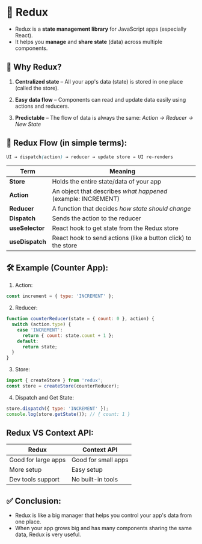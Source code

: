 # 🧠 Redux
* Redux is a **state management library** for JavaScript apps (especially React).
* It helps you **manage** and **share state** (data) across multiple components.

## 🤔 Why Redux?
1. **Centralized state** – All your app's data (state) is stored in one place (called the store).

2. **Easy data flow** – Components can read and update data easily using actions and reducers.

3. **Predictable** – The flow of data is always the same:
*Action → Reducer → New State*

## 🔁 Redux Flow (in simple terms):
```scss
UI → dispatch(action) → reducer → update store → UI re-renders
```

| Term            | Meaning                                                       |
| --------------- | ------------------------------------------------------------- |
| **Store**       | Holds the entire state/data of your app                       |
| **Action**      | An object that describes *what happened* (example: INCREMENT) |
| **Reducer**     | A function that decides *how state should change*             |
| **Dispatch**    | Sends the action to the reducer                               |
| **useSelector** | React hook to get state from the Redux store                  |
| **useDispatch** | React hook to send actions (like a button click) to the store |

## 🛠 Example (Counter App):
1. Action:
```js
const increment = { type: 'INCREMENT' };
```

2. Reducer:
```js
function counterReducer(state = { count: 0 }, action) {
  switch (action.type) {
    case 'INCREMENT':
      return { count: state.count + 1 };
    default:
      return state;
  }
}
```

3. Store:
```js
import { createStore } from 'redux';
const store = createStore(counterReducer);
```

4. Dispatch and Get State:
```js
store.dispatch({ type: 'INCREMENT' });
console.log(store.getState()); // { count: 1 }
```

## Redux VS Context API:
| Redux               | Context API         |
| ------------------- | ------------------- |
| Good for large apps | Good for small apps |
| More setup          | Easy setup          |
| Dev tools support   | No built-in tools   |


## ✅ Conclusion:
* Redux is like a big manager that helps you control your app's data from one place.
* When your app grows big and has many components sharing the same data, Redux is very useful.